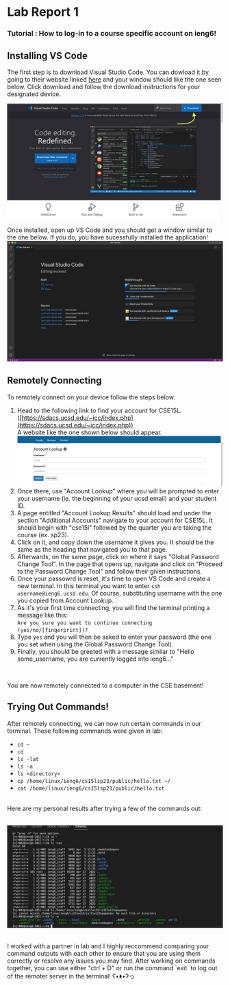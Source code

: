 # Lab Report 1 <br>

### Tutorial : How to log-in to a course specific account on ieng6! <br>

## Installing VS Code <br>
The first step is to download Visual Studio Code. You can dowload it by going to their website linked [here](https://code.visualstudio.com/) and your window should like the one seen below. Click download and follow the download instructions for your designated device.  <br>

![Image](VSCodedowload.png) <br>

Once installed, open up VS Code and you should get a window similar to the one below. If you do, you have sucessfully installed the application! <br>
![Image](oncedowloaded.png) <br> 

## Remotely Connecting <br>
To remotely connect on your device follow the steps below: <br>
1. Head to the following link to find your account for CSE15L. ([https://sdacs.ucsd.edu/~icc/index.php](https://sdacs.ucsd.edu/~icc/index.php)) <br> 
A website like the one shown below should appear.<br>
![Image](acclkupsc.png) 
2. Once there, use "Account Lookup" where you will be prompted to enter your username (ie. the beginning of your ucsd email) and your student ID.
3. A page entitled "Account Lookup Results" should load and under the section "Additional Accounts" navigate to your account for CSE15L. It should 
begin with "cse15l" followed by the quarter you are taking the course (ex. sp23). 
4. Click on it, and copy down the username it gives you. It should be the same as the heading that navigated you to that page. 
5. Afterwards, on the same page, click on where it says "Global Password Change Tool". In the page that opens up, navigate and click on "Proceed to the Password Change Tool" and follow their given instructions. 
6. Once your passowrd is reset, it's time to open VS Code and create a new terminal. In this terminal you want to enter `ssh username@ieng6.ucsd.edu`. Of course, substituting username with the one you copied from Account Lookup.
6. As it's your first time connecting, you will find the terminal printing a message like this: <br> `Are you sure you want to continue connecting (yes/no/[fingerprint])?`
7. Type `yes` and you will then be asked to enter your password (the one you set when using the Global Password Change Tool).
8. Finally, you should be greeted with a message similar to "Hello some_username, you are currently logged into ieng6..." 
<br>

You are now remotely connected to a computer in the CSE basement!<br>

## Trying Out Commands!<br>
After remotely connecting, we can now run certain commands in our terminal. These following commands were given in lab: <br>
* `cd ~`
* `cd`
* `ls -lat`
* `ls -a`
* `ls <directory>`
* `cp /home/linux/ieng6/cs15lsp23/public/hello.txt ~/`
* `cat /home/linux/ieng6/cs15lsp23/public/hello.txt`
<br>
Here are my personal results after trying a few of the commands out:
<br>
<br>

![Image](tryingcommands.png)

<br>
I worked with a partner in lab and I highly reccommend comparing your command outputs with each other to ensure that you are using them correctly or 
resolve any issues you may find. After working on commands together, you can use either "ctrl + D" or run the command `exit` to log out of the remoter server in the terminal! ʕ•́ᴥ•̀ʔっ



